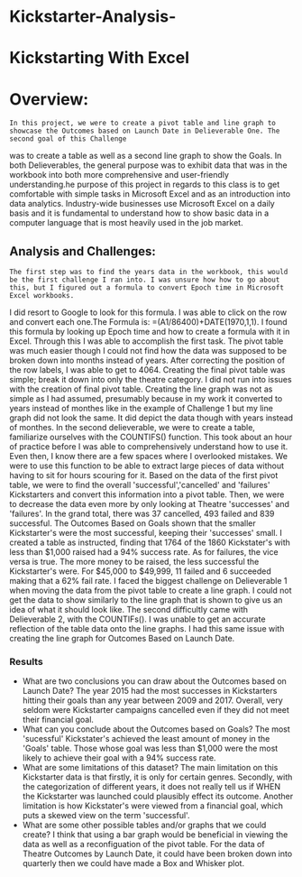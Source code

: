 # Kickstarter-Analysis-

# Kickstarting With Excel
# Overview: 
	
	In this project, we were to create a pivot table and line graph to showcase the Outcomes based on Launch Date in Delieverable One. The second goal of this Challenge 
was to create a table as well as a second line graph to show the Goals. In both Delieverables, the general purpose was to exhibit data that was in the workbook into
both more comprehensive and user-friendly understanding.he purpose of this project in regards to this class is to get comfortable with simple tasks in Microsoft Excel and as an introduction into data analytics. Industry-wide businesses use 
Microsoft Excel on a daily basis and it is fundamental to understand how to show basic data in a computer language that is most heavily used in the job market. 

## Analysis and Challenges: 
	
	The first step was to find the years data in the workbook, this would be the first challenge I ran into. I was unsure how how to go about this, but I figured out a formula to convert Epoch time in Microsoft Excel workbooks. 
I did resort to Google to look for this formula. I was able to click on the row and convert each one.The Formula is: =(A1/86400)+DATE(1970,1,1). I found this formula by looking up Epoch time and how to create a formula with it in Excel. 
Through this I was able to accomplish the first task. The pivot table was much easier though I could not find how the data was supposed to be broken down into months instead of years.
After correcting the position of the row labels, I was able to get to 4064. Creating the final pivot table was simple; break it down into only the theatre category. 
I did not run into issues with the creation of final pivot table. Creating the line graph was not as simple as I had assumed, presumably because in my work it converted to years instead of monthes like in the example 
of Challenge 1 but my line graph did not look the same. It did depict the data though with years instead of monthes. In the second delieverable, we were to create a table, familiarize ourselves with the COUNTIFS() function. 
This took about an hour of practice before I was able to comprehensively understand how to use it. Even then, I know there are a few spaces where I overlooked mistakes.
We were to use this function to be able to extract large pieces of data without having to sit for hours scouring for it. 
Based on the data of the first pivot table, we were to find the overall 'successful','cancelled' and 'failures' Kickstarters and convert this information into a pivot table. 
Then, we were to decrease the data even more by only looking at Theatre 'successes' and 'failures'. In the grand total, there was 37 cancelled, 493 failed and 839 successful. 
The Outcomes Based on Goals shown that the smaller Kickstarter's were the most successful, keeping their 'successes' small. I created a table as instructed, finding that 1764 of the 1860 Kickstater's with less than $1,000 raised had a 94% success rate. 
As for failures, the vice versa is true. The more money to be raised, the less successful the Kickstarter's were. For $45,000 to $49,999, 11 failed and 6 succeeded making that a 62% fail rate. 
I faced the biggest challenge on Delieverable 1 when moving the data from the pivot table to create a line graph. I could not get the data to show similarly to the line
graph that is shown to give us an idea of what it should look like. The second difficultly came with Delieverable 2, with the COUNTIFs().
I was unable to get an accurate reflection of the table data onto the line graphs. I had this same issue with creating the line graph for Outcomes Based on Launch Date. 

### Results

- What are two conclusions you can draw about the Outcomes based on Launch Date?
	The year 2015 had the most successes in Kickstarters hitting their goals than any year between 2009 and 2017. Overall, very seldom were Kickstarter campaigns cancelled even if they did not meet their financial goal. 
- What can you conclude about the Outcomes based on Goals?
	The most 'sucessful' Kickstater's achieved the least amount of money in the 'Goals' table. Those whose goal was less than $1,000 were the most likely to achieve their goal with a 94% success rate. 
- What are some limitations of this dataset?
	The main limitation on this Kickstarter data is that firstly, it is only for certain genres. Secondly, with the categorization of different years, it does not really tell us if WHEN the Kickstarter was launched could plausibly
effect its outcome. Another limitation is how Kickstater's were viewed from a financial goal, which puts a skewed view on the term 'successful'. 
- What are some other possible tables and/or graphs that we could create?
	I think that using a bar graph would be beneficial in viewing the data as well as a reconfiguation of the pivot table. For the data of Theatre Outcomes by Launch Date, it could have been 
broken down into quarterly then we could have made a Box and Whisker plot. 
